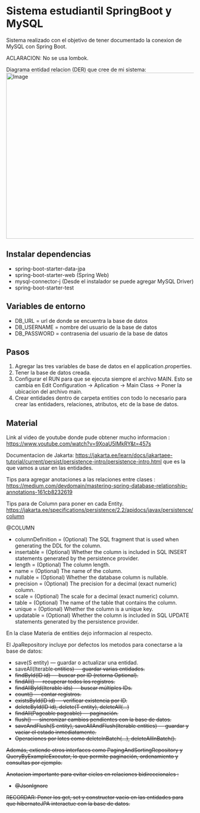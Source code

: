 # Sistema estudiantil SpringBoot y MySQL

Sistema realizado con el objetivo de tener documentado la conexion de MySQL con Spring Boot.

ACLARACION: No se usa lombok.

Diagrama entidad relacion (DER) que cree de mi sistema:
<img width="734" height="446" alt="Image" src="https://github.com/user-attachments/assets/06420a0a-91bb-40f0-8a7e-ea873b0319a0" /> 

## Instalar dependencias
* spring-boot-starter-data-jpa 
* spring-boot-starter-web (Spring Web)
* mysql-connector-j (Desde el instalador se puede agregar MySQL Driver)
* spring-boot-starter-test


## Variables de entorno
* DB_URL = url de donde se encuentra la base de datos
* DB_USERNAME = nombre del usuario de la base de datos
* DB_PASSWORD = contrasenia del usuario de la base de datos

## Pasos
1. Agregar las tres variables de base de 
datos en el application.properties.
2. Tener la base de datos creada. 
3. Configurar el RUN para que se ejecuta siempre el archivo MAIN. Esto
se cambia en Edit Configuration -> Aplication -> Main Class -> Poner la ubicacion del archivo main.
4. Crear entidades dentro de carpeta entities con todo lo necesario para crear
las entidaders, relaciones, atributos, etc de la base de datos.


## Material 
Link al video de youtube donde pude obtener mucho informacion :
https://www.youtube.com/watch?v=9XoaU5IMkRY&t=457s

Documentacion de Jakarta:
https://jakarta.ee/learn/docs/jakartaee-tutorial/current/persist/persistence-intro/persistence-intro.html
que es la que vamos a usar en las entidades.

Tips para agregar anotaciones a las relaciones entre clases :
https://medium.com/devdomain/mastering-spring-database-relationship-annotations-161cb8232619

Tips para de Column para poner en cada Entity.
https://jakarta.ee/specifications/persistence/2.2/apidocs/javax/persistence/column

@COLUMN
*   columnDefinition = (Optional) The SQL fragment that is used when generating the DDL for the column.
* 	insertable = (Optional) Whether the column is included in SQL INSERT statements generated by the persistence provider.
* 	length = (Optional) The column length.
*   name = (Optional) The name of the column.
*   nullable = (Optional) Whether the database column is nullable.
*   precision = (Optional) The precision for a decimal (exact numeric) column.
*   scale = (Optional) The scale for a decimal (exact numeric) column.
*   table = (Optional) The name of the table that contains the column.
*   unique = (Optional) Whether the column is a unique key.
*   updatable = (Optional) Whether the column is included in SQL UPDATE statements generated by the persistence provider.

En la clase Materia de entities dejo informacion al respecto.

El JpaRepository incluye por defectos los metodos para conectarse a la base de datos:

* save(S entity) — guardar o actualizar una entidad.
* saveAll(Iterable<S> entities) — guardar varias entidades.
* findById(ID id) — buscar por ID (retorna Optional<T>).
* findAll() — recuperar todos los registros.
* findAllById(Iterable<ID> ids) — buscar múltiples IDs.
* count() — contar registros.
* existsById(ID id) — verificar existencia por ID.
* deleteById(ID id), delete(T entity), deleteAll(...)
* findAll(Pageable pageable) — paginación.
* flush() — sincronizar cambios pendientes con la base de datos.
* saveAndFlush(S entity), saveAllAndFlush(Iterable<S> entities) — guardar y vaciar el estado inmediatamente.
* Operaciones por lotes como deleteInBatch(...), deleteAllInBatch().

Además, extiende otros interfaces como PagingAndSortingRepository y QueryByExampleExecutor, lo que permite paginación, ordenamiento y consultas por ejemplo.

Anotacion importante para evitar ciclos en relaciones bidireccionales : 
* @JsonIgnore

RECORDAR:
Poner los get, set y constructor vacio en las entidades para que hibernateJPA 
interactue con la base de datos.
